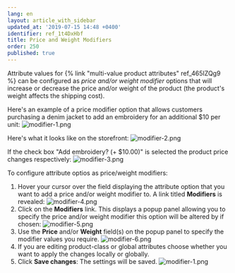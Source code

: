 ```yaml
---
lang: en
layout: article_with_sidebar
updated_at: '2019-07-15 14:48 +0400'
identifier: ref_1t4DxHbf
title: Price and Weight Modifiers
order: 250
published: true
---
```

Attribute values for {% link "multi-value product attributes" ref_465IZQg9 %} can be configured as _price and/or weight modifier_ options that will increase or decrease the price and/or weight of the product (the product's weight affects the shipping cost). 

Here's an example of a price modifier option that allows customers purchasing a denim jacket to add an embroidery for an additional $10 per unit:
![modifier-1.png]({{site.baseurl}}/attachments/ref_1t4DxHbf/modifier-1.png)

Here's what it looks like on the storefront:
![modifier-2.png]({{site.baseurl}}/attachments/ref_1t4DxHbf/modifier-2.png)

If the check box "Add embroidery? (+ $10.00)" is selected the product price changes respectively:
![modifier-3.png]({{site.baseurl}}/attachments/ref_1t4DxHbf/modifier-3.png)


To configure attribute optios as price/weight modifiers:

1.  Hover your cursor over the field displaying the attribute option that you want to add a price and/or weight modifier to. A link titled **Modifiers** is revealed:
    ![modifier-4.png]({{site.baseurl}}/attachments/ref_1t4DxHbf/modifier-4.png)
2.  Click on the **Modifiers** link. This displays a popup panel allowing you to specify the price and/or weight modifier this option will be altered by if chosen:
    ![modifier-5.png]({{site.baseurl}}/attachments/ref_1t4DxHbf/modifier-5.png)
3.  Use the **Price** and/or **Weight** field(s) on the popup panel to specify the modifier values you require. 
    ![modifier-6.png]({{site.baseurl}}/attachments/ref_1t4DxHbf/modifier-6.png)
4.  If you are editing product-class or global attributes choose whether you want to apply the changes locally or globally.
5.  Click **Save changes**:
    The settings will be saved.
    ![modifier-1.png]({{site.baseurl}}/attachments/ref_1t4DxHbf/modifier-1.png)

